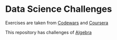 # Data Science Challenges

Exercises are taken from [Codewars](https://www.codewars.com/) and [Coursera](https://www.coursera.org)

This repository has challenges of [Algebra](https://github.com/just-juanma/Codewars-Collaborative-Challenges/blob/main/Algebra/completed_algebra.md) 

